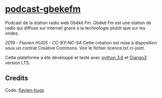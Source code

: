 # [podcast-gbekefm](https://github.com/flavien-hugs/podcast-gbekefm)

Podcast de la station radio web Gbêkê Fm. Gbêkê Fm est une station de radio qui diffuse sur internet grace à la technologie plutôt que sur les ondes.

*2019 - Flavien HUGS - CC-BY-NC-SA*
Cette création est mise à disposition sous un contrat Creative Commons.
Voir le fichier licence.txt ci-joint.

Cette plateforme a été développé et testé avec [python 3.6](http://www.python.org)
et [Django3](http://www.djangoproject.com) version LTS.

Credits
------------
Code: [flavien-hugs](https://twitter.com/flavien_hugs)
